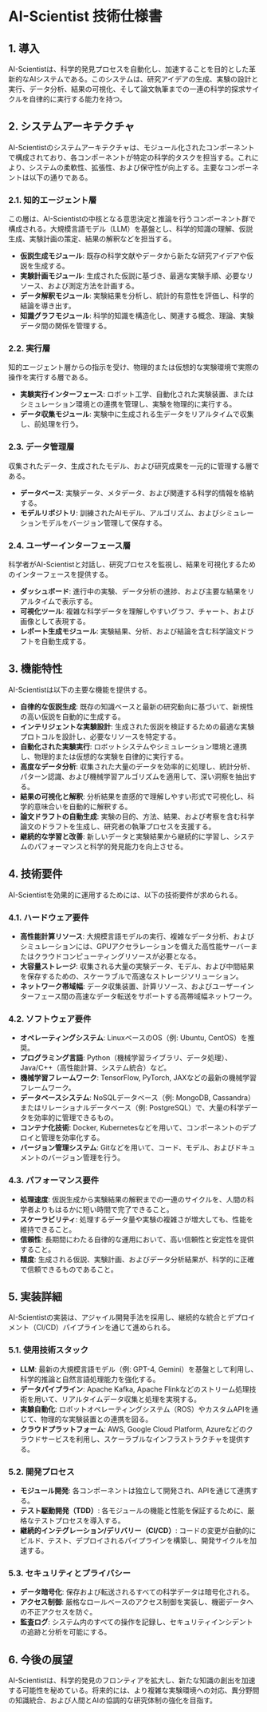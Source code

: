 # AI-Scientist 技術仕様書

## 1. 導入

AI-Scientistは、科学的発見プロセスを自動化し、加速することを目的とした革新的なAIシステムである。このシステムは、研究アイデアの生成、実験の設計と実行、データ分析、結果の可視化、そして論文執筆までの一連の科学的探求サイクルを自律的に実行する能力を持つ。

## 2. システムアーキテクチャ

AI-Scientistのシステムアーキテクチャは、モジュール化されたコンポーネントで構成されており、各コンポーネントが特定の科学的タスクを担当する。これにより、システムの柔軟性、拡張性、および保守性が向上する。主要なコンポーネントは以下の通りである。

### 2.1. 知的エージェント層

この層は、AI-Scientistの中核となる意思決定と推論を行うコンポーネント群で構成される。大規模言語モデル（LLM）を基盤とし、科学的知識の理解、仮説生成、実験計画の策定、結果の解釈などを担当する。

- **仮説生成モジュール**: 既存の科学文献やデータから新たな研究アイデアや仮説を生成する。
- **実験計画モジュール**: 生成された仮説に基づき、最適な実験手順、必要なリソース、および測定方法を計画する。
- **データ解釈モジュール**: 実験結果を分析し、統計的有意性を評価し、科学的結論を導き出す。
- **知識グラフモジュール**: 科学的知識を構造化し、関連する概念、理論、実験データ間の関係を管理する。

### 2.2. 実行層

知的エージェント層からの指示を受け、物理的または仮想的な実験環境で実際の操作を実行する層である。

- **実験実行インターフェース**: ロボット工学、自動化された実験装置、またはシミュレーション環境との連携を管理し、実験を物理的に実行する。
- **データ収集モジュール**: 実験中に生成される生データをリアルタイムで収集し、前処理を行う。

### 2.3. データ管理層

収集されたデータ、生成されたモデル、および研究成果を一元的に管理する層である。

- **データベース**: 実験データ、メタデータ、および関連する科学的情報を格納する。
- **モデルリポジトリ**: 訓練されたAIモデル、アルゴリズム、およびシミュレーションモデルをバージョン管理して保存する。

### 2.4. ユーザーインターフェース層

科学者がAI-Scientistと対話し、研究プロセスを監視し、結果を可視化するためのインターフェースを提供する。

- **ダッシュボード**: 進行中の実験、データ分析の進捗、および主要な結果をリアルタイムで表示する。
- **可視化ツール**: 複雑な科学データを理解しやすいグラフ、チャート、および画像として表現する。
- **レポート生成モジュール**: 実験結果、分析、および結論を含む科学論文ドラフトを自動生成する。

## 3. 機能特性

AI-Scientistは以下の主要な機能を提供する。

- **自律的な仮説生成**: 既存の知識ベースと最新の研究動向に基づいて、新規性の高い仮説を自動的に生成する。
- **インテリジェントな実験設計**: 生成された仮説を検証するための最適な実験プロトコルを設計し、必要なリソースを特定する。
- **自動化された実験実行**: ロボットシステムやシミュレーション環境と連携し、物理的または仮想的な実験を自律的に実行する。
- **高度なデータ分析**: 収集された大量のデータを効率的に処理し、統計分析、パターン認識、および機械学習アルゴリズムを適用して、深い洞察を抽出する。
- **結果の可視化と解釈**: 分析結果を直感的で理解しやすい形式で可視化し、科学的意味合いを自動的に解釈する。
- **論文ドラフトの自動生成**: 実験の目的、方法、結果、および考察を含む科学論文のドラフトを生成し、研究者の執筆プロセスを支援する。
- **継続的な学習と改善**: 新しいデータと実験結果から継続的に学習し、システムのパフォーマンスと科学的発見能力を向上させる。

## 4. 技術要件

AI-Scientistを効果的に運用するためには、以下の技術要件が求められる。

### 4.1. ハードウェア要件

- **高性能計算リソース**: 大規模言語モデルの実行、複雑なデータ分析、およびシミュレーションには、GPUアクセラレーションを備えた高性能サーバーまたはクラウドコンピューティングリソースが必要となる。
- **大容量ストレージ**: 収集される大量の実験データ、モデル、および中間結果を保存するための、スケーラブルで高速なストレージソリューション。
- **ネットワーク帯域幅**: データ収集装置、計算リソース、およびユーザーインターフェース間の高速なデータ転送をサポートする高帯域幅ネットワーク。

### 4.2. ソフトウェア要件

- **オペレーティングシステム**: LinuxベースのOS（例: Ubuntu, CentOS）を推奨。
- **プログラミング言語**: Python（機械学習ライブラリ、データ処理）、Java/C++（高性能計算、システム統合）など。
- **機械学習フレームワーク**: TensorFlow, PyTorch, JAXなどの最新の機械学習フレームワーク。
- **データベースシステム**: NoSQLデータベース（例: MongoDB, Cassandra）またはリレーショナルデータベース（例: PostgreSQL）で、大量の科学データを効率的に管理できるもの。
- **コンテナ化技術**: Docker, Kubernetesなどを用いて、コンポーネントのデプロイと管理を効率化する。
- **バージョン管理システム**: Gitなどを用いて、コード、モデル、およびドキュメントのバージョン管理を行う。

### 4.3. パフォーマンス要件

- **処理速度**: 仮説生成から実験結果の解釈までの一連のサイクルを、人間の科学者よりもはるかに短い時間で完了できること。
- **スケーラビリティ**: 処理するデータ量や実験の複雑さが増大しても、性能を維持できること。
- **信頼性**: 長期間にわたる自律的な運用において、高い信頼性と安定性を提供すること。
- **精度**: 生成される仮説、実験計画、およびデータ分析結果が、科学的に正確で信頼できるものであること。

## 5. 実装詳細

AI-Scientistの実装は、アジャイル開発手法を採用し、継続的な統合とデプロイメント（CI/CD）パイプラインを通じて進められる。

### 5.1. 使用技術スタック

- **LLM**: 最新の大規模言語モデル（例: GPT-4, Gemini）を基盤として利用し、科学的推論と自然言語処理能力を強化する。
- **データパイプライン**: Apache Kafka, Apache Flinkなどのストリーム処理技術を用いて、リアルタイムデータ収集と処理を実現する。
- **実験自動化**: ロボットオペレーティングシステム（ROS）やカスタムAPIを通じて、物理的な実験装置との連携を図る。
- **クラウドプラットフォーム**: AWS, Google Cloud Platform, Azureなどのクラウドサービスを利用し、スケーラブルなインフラストラクチャを提供する。

### 5.2. 開発プロセス

- **モジュール開発**: 各コンポーネントは独立して開発され、APIを通じて連携する。
- **テスト駆動開発（TDD）**: 各モジュールの機能と性能を保証するために、厳格なテストプロセスを導入する。
- **継続的インテグレーション/デリバリー（CI/CD）**: コードの変更が自動的にビルド、テスト、デプロイされるパイプラインを構築し、開発サイクルを加速する。

### 5.3. セキュリティとプライバシー

- **データ暗号化**: 保存および転送されるすべての科学データは暗号化される。
- **アクセス制御**: 厳格なロールベースのアクセス制御を実装し、機密データへの不正アクセスを防ぐ。
- **監査ログ**: システム内のすべての操作を記録し、セキュリティインシデントの追跡と分析を可能にする。

## 6. 今後の展望

AI-Scientistは、科学的発見のフロンティアを拡大し、新たな知識の創出を加速する可能性を秘めている。将来的には、より複雑な実験環境への対応、異分野間の知識統合、および人間とAIの協調的な研究体制の強化を目指す。
